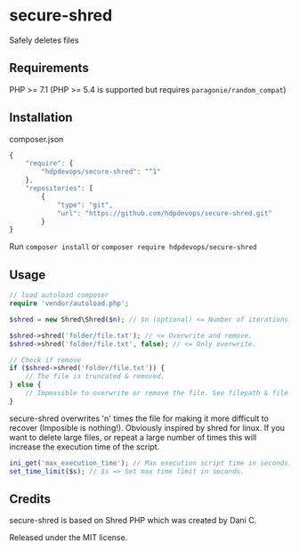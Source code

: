# secure-shred

Safely deletes files

## Requirements
PHP >= 7.1 (PHP >= 5.4 is supported but requires `paragonie/random_compat`)

## Installation

composer.json

```javascript
{
	"require": {
		"hdpdevops/secure-shred": "^1"
	},
	"repositories": [
        {
            "type": "git",
            "url": "https://github.com/hdpdevops/secure-shred.git"
        }
}
```

Run `composer install` or `composer require hdpdevops/secure-shred`

## Usage
```php
// load autoload composer
require 'vendor/autoload.php';

$shred = new Shred\Shred($n); // $n (optional) <= Number of iterations. Default 3.

$shred->shred('folder/file.txt'); // <= Overwrite and remove.
$shred->shred('folder/file.txt', false); // <= Only overwrite.

// Check if remove
if ($shred->shred('folder/file.txt')) {
	// The file is truncated & removed.
} else {
	// Impossible to overwrite or remove the file. See filepath & file permissions.
}
```

secure-shred overwrites 'n' times the file for making it more difficult to recover (Imposible is nothing!). Obviously inspired by shred for linux.
If you want to delete large files, or repeat a large number of times this will increase the execution time of the script.

```php
ini_get('max_execution_time'); // Max execution script time in seconds.
set_time_limit($s); // $s => Set max time limit in seconds.
```

## Credits
secure-shred is based on Shred PHP which was created by Dani C.

Released under the MIT license.
